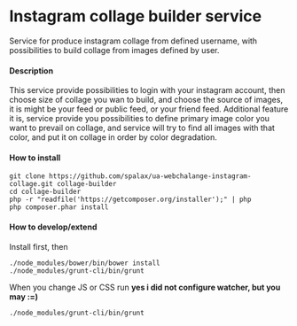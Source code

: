 # Instagram collage builder service
Service for produce instagram collage from defined username, with possibilities to build collage from images defined by user.

#### Description
This service provide possibilities to login with your instagram account, then choose size of collage you wan to build, and choose the source of images, it is might be your feed or public feed, or your friend feed.
Additional feature it is, service provide you possibilities to define primary image color you want to prevail on collage, and service will try to find all images with that color, and put it on collage in order by color degradation.

#### How to install
``` 
git clone https://github.com/spalax/ua-webchalange-instagram-collage.git collage-builder
cd collage-builder
php -r "readfile('https://getcomposer.org/installer');" | php
php composer.phar install
```

#### How to develop/extend
Install first, then
```
./node_modules/bower/bin/bower install
./node_modules/grunt-cli/bin/grunt
```
When you change JS or CSS run **yes i did not configure watcher, but you may :=)**
```
./node_modules/grunt-cli/bin/grunt
```
